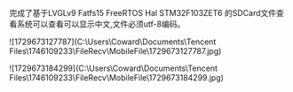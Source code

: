 完成了基于LVGLv9 Fatfs15 FreeRTOS Hal STM32F103ZET6 的SDCard文件查看系统可以查看可以显示中文,文件必须utf-8编码。

![1729673127787](C:\Users\Coward\Documents\Tencent Files\1746109233\FileRecv\MobileFile\1729673127787.jpg)

![1729673184299](C:\Users\Coward\Documents\Tencent Files\1746109233\FileRecv\MobileFile\1729673184299.jpg)
